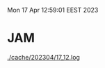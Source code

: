 Mon 17 Apr 12:59:01 EEST 2023
# JAM
<a href='./cache/202304/17_12.log'>./cache/202304/17_12.log</a>

